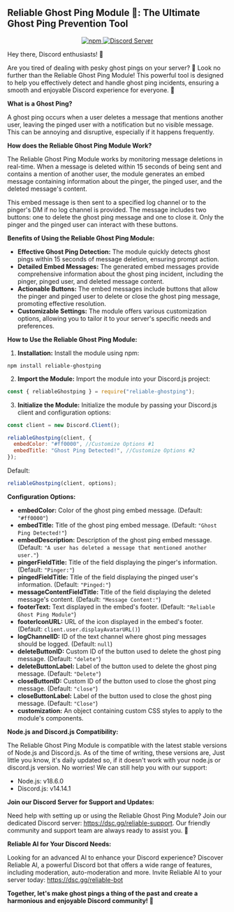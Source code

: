 ## Reliable Ghost Ping Module 👻: The Ultimate Ghost Ping Prevention Tool

<p align="center">
  <a href="https://www.npmjs.com/package/reliable-ghostping">
    <img src="https://img.shields.io/npm/dt/reliable-ghostping?style=for-the-badge" alt="npm" />
  </a>


  <a href="https://discord.com/invite/Rw5gRVqSaK">
    <img src="https://img.shields.io/discord/1029777893112418314?color=5865F2&label=Reliable&style=for-the-badge" alt="Discord Server" />
  </a>
</p>

Hey there, Discord enthusiasts! 👋

Are you tired of dealing with pesky ghost pings on your server? 👻 Look no further than the Reliable Ghost Ping Module! This powerful tool is designed to help you effectively detect and handle ghost ping incidents, ensuring a smooth and enjoyable Discord experience for everyone. 🌟

**What is a Ghost Ping?**

A ghost ping occurs when a user deletes a message that mentions another user, leaving the pinged user with a notification but no visible message. This can be annoying and disruptive, especially if it happens frequently.

**How does the Reliable Ghost Ping Module Work?**

The Reliable Ghost Ping Module works by monitoring message deletions in real-time. When a message is deleted within 15 seconds of being sent and contains a mention of another user, the module generates an embed message containing information about the pinger, the pinged user, and the deleted message's content.

This embed message is then sent to a specified log channel or to the pinger's DM if no log channel is provided. The message includes two buttons: one to delete the ghost ping message and one to close it. Only the pinger and the pinged user can interact with these buttons.

**Benefits of Using the Reliable Ghost Ping Module:**

- **Effective Ghost Ping Detection:** The module quickly detects ghost pings within 15 seconds of message deletion, ensuring prompt action.
- **Detailed Embed Messages:** The generated embed messages provide comprehensive information about the ghost ping incident, including the pinger, pinged user, and deleted message content.
- **Actionable Buttons:** The embed messages include buttons that allow the pinger and pinged user to delete or close the ghost ping message, promoting effective resolution.
- **Customizable Settings:** The module offers various customization options, allowing you to tailor it to your server's specific needs and preferences.

**How to Use the Reliable Ghost Ping Module:**

1. **Installation:** Install the module using npm:

```
npm install reliable-ghostping
```

2. **Import the Module:** Import the module into your Discord.js project:

```javascript
const { reliableGhostping } = require("reliable-ghostping");
```

3. **Initialize the Module:** Initialize the module by passing your Discord.js client and configuration options:

```javascript
const client = new Discord.Client();

reliableGhostping(client, {
  embedColor: "#ff0000", //Customize Options #1
  embedTitle: "Ghost Ping Detected!", //Customize Options #2
});
```

Default:

```javascript
reliableGhostping(client, options);
```

**Configuration Options:**

- **embedColor:** Color of the ghost ping embed message. (Default: `"#ff0000"`)
- **embedTitle:** Title of the ghost ping embed message. (Default: `"Ghost Ping Detected!"`)
- **embedDescription:** Description of the ghost ping embed message. (Default: `"A user has deleted a message that mentioned another user."`)
- **pingerFieldTitle:** Title of the field displaying the pinger's information. (Default: `"Pinger:"`)
- **pingedFieldTitle:** Title of the field displaying the pinged user's information. (Default: `"Pinged:"`)
- **messageContentFieldTitle:** Title of the field displaying the deleted message's content. (Default: `"Message Content:"`)
- **footerText:** Text displayed in the embed's footer. (Default: `"Reliable Ghost Ping Module"`)
- **footerIconURL:** URL of the icon displayed in the embed's footer. (Default: `client.user.displayAvatarURL()`)
- **logChannelID:** ID of the text channel where ghost ping messages should be logged. (Default: `null`)
- **deleteButtonID:** Custom ID of the button used to delete the ghost ping message. (Default: `"delete"`)
- **deleteButtonLabel:** Label of the button used to delete the ghost ping message. (Default: `"Delete"`)
- **closeButtonID:** Custom ID of the button used to close the ghost ping message. (Default: `"close"`)
- **closeButtonLabel:** Label of the button used to close the ghost ping message. (Default: `"Close"`)
- **customization:** An object containing custom CSS styles to apply to the module's components.

**Node.js and Discord.js Compatibility:**

The Reliable Ghost Ping Module is compatible with the latest stable versions of Node.js and Discord.js. As of the time of writing, these versions are, Just little you know, it's daily updated so, if it doesn't work with your node.js or discord.js version. No worries! We can still help you with our support:

- Node.js: v18.6.0
- Discord.js: v14.14.1

**Join our Discord Server for Support and Updates:**

Need help with setting up or using the Reliable Ghost Ping Module? Join our dedicated Discord server: https://dsc.gg/reliable-support. Our friendly community and support team are always ready to assist you. 🌟

**Reliable AI for Your Discord Needs:**

Looking for an advanced AI to enhance your Discord experience? Discover Reliable AI, a powerful Discord bot that offers a wide range of features, including moderation, auto-moderation and more. Invite Reliable AI to your server today: https://dsc.gg/reliable-bot

**Together, let's make ghost pings a thing of the past and create a harmonious and enjoyable Discord community! 🤝**
